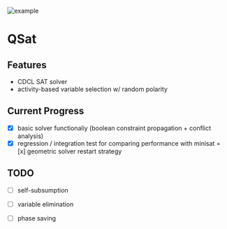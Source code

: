 ![example](https://github.com/Randy1005/QSat/actions/workflows/cmake.yml/badge.svg)
# QSat

## Features
+ CDCL SAT solver
+ activity-based variable selection w/ random polarity

## Current Progress
- [x] basic solver functionaliy (boolean constraint propagation + conflict analysis)
- [x] regression / integration test for comparing performance with minisat
= [x] geometric solver restart strategy

## TODO
- [ ] self-subsumption
- [ ] variable elimination
- [ ] phase saving

